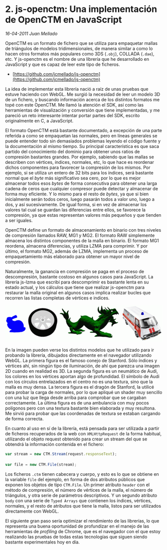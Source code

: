 # 2. js-openctm: Una implementación de OpenCTM en JavaScript

_16-04-2011_ _Juan Mellado_

OpenCTM es un formato de fichero que se utiliza para empaquetar mallas de triángulos de modelos tridimensionales, de manera similar a como lo hacen otros formatos más populares como 3DS (```.obj```), COLLADA (```.dae```), etc. Y js-openctm es el nombre de una librería que he desarrollado en JavaScript y que es capaz de leer este tipo de ficheros.

- [https://github.com/jcmellado/js-openctm](https://github.com/jcmellado/js-openctm)

La idea de implementar esta librería nació a raíz de unas pruebas que estuve haciendo con WebGL. Me surgió la necesidad de leer un modelo 3D de un fichero, y buscando información acerca de los distintos formatos me topé con este OpenCTM. Me llamó la atención el SDK, así como las herramientas de visualización y conversión que tiene implementadas, y me pareció un reto interesante intentar portar partes del SDK, escrito originalmente en C, a JavaScript.

El formato OpenCTM está bastante documentado, a excepción de una parte referida a como se empaquetan las normales, pero en líneas generales se puede entender todo sin demasiados problemas leyendo el código fuente y la documentación al mismo tiempo. Su principal característica es que saca partido del conocimiento del dominio para obtener unos ratios de compresión bastantes grandes. Por ejemplo, sabiendo que las mallas se describen con vértices, índices, normales, etc, lo que hace es reordenar dichos componentes para favorecer la compresión de los mismos. Por ejemplo, si se utiliza un entero de 32 bits para los índices, será bastante normal que el _byte_ más significativo sea cero, por lo que es mejor almacenar todos esos _bytes_ de forma consecutiva para obtener una larga cadena de ceros que cualquier compresor puede detectar y almacenar de forma muy eficiente. Y lo mismo para el resto de _bytes_, ya que si bien inicialmente serán todos ceros, luego pasarán todos a valor uno, luego a dos, y así sucesivamente. De igual forma, si en vez de almacenar los valores tal cual se guardan las diferencias entre ellos, se favorece la compresión, ya que estas representan valores más pequeños y que tienden a ser iguales.

OpenCTM define un formato de almacenamiento en binario con tres niveles de compresión llamados RAW, MG1 y MG2. El formato RAW simplemente almacena los distintos componentes de la malla en binario. El formato MG1 reordena, almacena diferencias, y utiliza LZMA para comprimir. Y por último, el formato MG2, además de LZMA, implementa un proceso de empaquetamiento más elaborado para obtener un mayor nivel de compresión.

Naturalmente, la ganancia en compresión se paga en el proceso de descompresión, bastante costoso en algunos casos para JavaScript. La librería js-lzma que escribí para descomprimir es bastante lenta en su estado actual, y los cálculos que tiene que realizar js-openctm para restaurar la malla original en algunos casos implica realizar bucles que recorren las listas completas de vértices e indices.

![js-openctm](img/02-js-openctm.png  "js-openctm")

En la imagen pueden verse los distintos modelos que he utilizado para ir probando la librería, dibujados directamente en el navegador utilizando WebGL. La primera figura es el famoso conejo de Stanford. Sólo índices y vértices ahí, sin ningún tipo de iluminación, de ahí que parezca una imagen 2D cuando en realidad es 3D. La segunda figura es un neumático de Audi, los colores en los vértices aportan algo de profundidad. El símbolo de Audi con los círculos entrelazados en el centro no es una textura, sino que la malla es muy densa. La tercera figura es el dragón de Stanford, la utilicé para probar la carga de normales, por lo que apliqué un shader muy sencillo con una luz que llega desde arriba para comprobar que se cargaban correctamente. La última figura es de una ambulancia con muy pocos polígonos pero con una textura bastante bien elaborada y muy resultona. Me sirvió para probar que las coordenadas de textura se estaban cargando de forma correcta.

En cuanto al uso en sí de la librería, está pensada para ser utilizada a partir de ficheros recuperados de la web con ```XMLHttpRequest``` de la forma habitual, utilizando el objeto request obtenido para crear un stream del que se obtendrá la información contenida en el fichero:

```javascript
var stream = new CTM.Stream(request.responseText);

var file = new CTM.File(stream);
```

Los ficheros ```.ctm``` tienen cabecera y cuerpo, y esto es lo que se obtiene en la variable ```file``` del ejemplo, en forma de dos atributos públicos que exponen los objetos de tipo ```CTM.File```. Un primer atributo ```header``` con el método de compresión, el número de vértices de la malla, el número de triángulos, y otra serie de parámetros descriptivos. Y un segundo atributo ```body``` con una serie de ```Typed Arrays``` que contienen los índices, vértices, normales, y el resto de atributos que tiene la malla, listos para ser utilizados directamente con WebGL.

El siguiente gran paso sería optimizar el rendimiento de las librerías, lo que representa una buena oportunidad de profundizar en el manejo de las herramientas de _profiling_ de Chrome, que es el navegador con el que estoy realizando las pruebas de todas estas tecnologías que siguen siendo bastante experimentales hoy en día.
